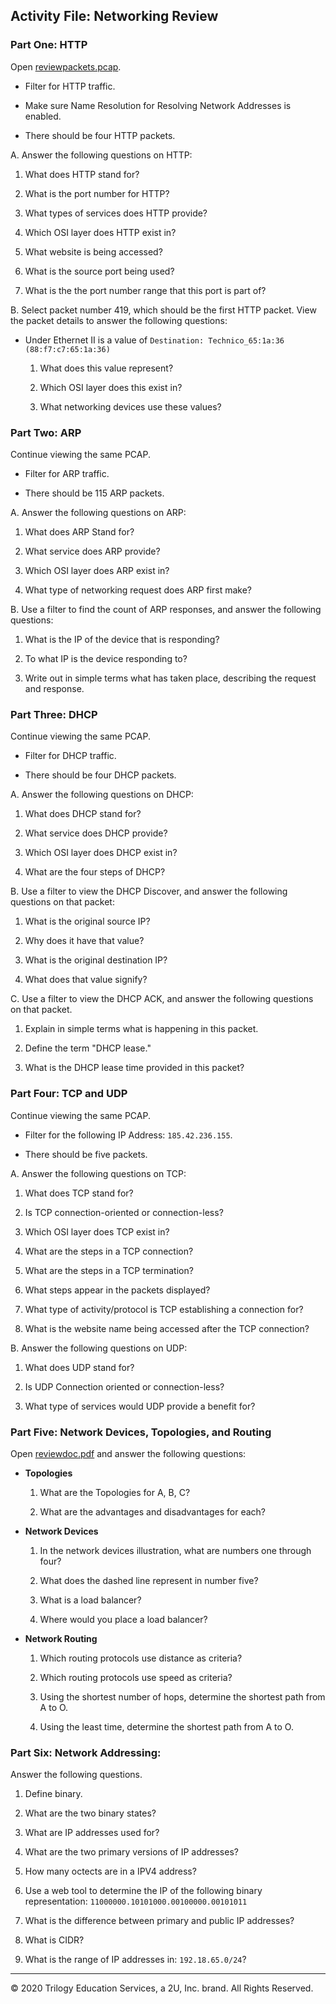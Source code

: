 ## Activity File: Networking Review

### Part One: HTTP

Open [reviewpackets.pcap](reviewpackets.pcapng).

  - Filter for HTTP traffic.

 - Make sure Name Resolution for Resolving Network Addresses is enabled.

  - There should be four HTTP packets. 

A. Answer the following questions on HTTP:

  1. What does HTTP stand for?

  2. What is the port number for HTTP?

  3. What types of services does HTTP provide?

  4. Which OSI layer does HTTP exist in?

  5. What website is being accessed?

  6. What is the source port being used?

  7. What is the the port number range that this port is part of?

B. Select packet number 419, which should be the first HTTP packet. View the packet details to answer the following questions:

  - Under Ethernet II is a value of `Destination: Technico_65:1a:36 (88:f7:c7:65:1a:36)`

      1. What does this value represent?

      2. Which OSI layer does this exist in?

      3. What networking devices use these values?

### Part Two: ARP

Continue viewing the same PCAP.

  - Filter for ARP traffic.

  - There should be 115 ARP packets.

A. Answer the following questions on ARP:

  1. What does ARP Stand for?

  2. What service does ARP provide?

  3. Which OSI layer does ARP exist in?

  4. What type of networking request does ARP first make?

B. Use a filter to find the count of ARP responses, and answer the following questions:

  1. What is the IP of the device that is responding?
    
  2. To what IP is the device responding to?

  3. Write out in simple terms what has taken place, describing the request and response.

### Part Three: DHCP

Continue viewing the same PCAP.

  - Filter for DHCP traffic.

  - There should be four DHCP packets. 

 A. Answer the following questions on DHCP:

  1. What does DHCP stand for?

  2. What service does DHCP provide?

  3. Which OSI layer does DHCP exist in?

  4. What are the four steps of DHCP?

B. Use a filter to view the DHCP Discover, and answer the following questions on that packet:

  1. What is the original source IP?

  2. Why does it have that value?

  3. What is the original destination IP?

  4. What does that value signify?

C. Use a filter to view the DHCP ACK, and answer the following questions on that packet. 

  1. Explain in simple terms what is happening in this packet. 

  2. Define the term "DHCP lease."

  3. What is the DHCP lease time provided in this packet?

### Part Four: TCP and UDP

Continue viewing the same PCAP.

  - Filter for the following IP Address: `185.42.236.155`.

  - There should be five packets.

A. Answer the following questions on TCP:

  1. What does TCP stand for?

  2. Is TCP connection-oriented or connection-less?

  3. Which OSI layer does TCP exist in?

  4. What are the steps in a TCP connection?

  5. What are the steps in a TCP termination?

  6. What steps appear in the packets displayed?

  7. What type of activity/protocol is TCP establishing a connection for?

  8. What is the website name being accessed after the TCP connection?

B. Answer the following questions on UDP:

  1. What does UDP stand for?

  2. Is UDP Connection oriented or connection-less?

  3. What type of services would UDP provide a benefit for?

### Part Five: Network Devices, Topologies, and Routing

Open [reviewdoc.pdf](../../../resources/reviewdoc.pdf) and answer the following questions:

  - **Topologies**
  
      1. What are the Topologies for A, B, C?

      2. What are the advantages and disadvantages for each? 
    
  - **Network Devices**
  
      1. In the network devices illustration, what are numbers one through four?

      2. What does the dashed line represent in number five?

      3. What is a load balancer?

      4. Where would you place a load balancer? 
    
  - **Network Routing**

      1. Which routing protocols use distance as criteria?

      2. Which routing protocols use speed as criteria?

      3. Using the shortest number of hops, determine the shortest path from A to O. 

      4. Using the least time, determine the shortest path from A to O. 

### Part Six: Network Addressing:

Answer the following questions.

1. Define binary. 

2. What are the two binary states?

3. What are IP addresses used for?

4. What are the two primary versions of IP addresses?

5. How many octects are in a IPV4 address?

6. Use a web tool to determine the IP of the following binary representation: `11000000.10101000.00100000.00101011`

7. What is the difference between primary and public IP addresses?

8. What is CIDR?

9. What is the range of IP addresses in: `192.18.65.0/24`? 

---
© 2020 Trilogy Education Services, a 2U, Inc. brand. All Rights Reserved.

